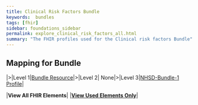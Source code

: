 ```yaml
---
title: Clinical Risk Factors Bundle
keywords:  bundles
tags: [fhir]
sidebar: foundations_sidebar
permalink: explore_clinical_risk_factors_all.html
summary: "The FHIR profiles used for the Clinical risk factors Bundle"
---
```

## Mapping for Bundle ##

|>|Level 1|[Bundle Resource](http://hl7.org/fhir/stu3/bundle.html)|>|Level 2| None|>|Level 3|[NHSD-Bundle-1 Profile](http://xxx)|

|**View All FHIR Elements**|    |**[View Used Elements Only](explore_clinical_risk_factors.html#mapping-for-bundle)**| 

